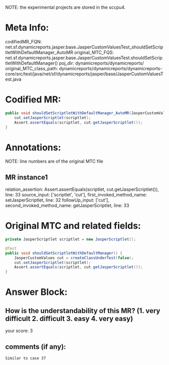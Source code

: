 NOTE: the experimental projects are stored in the sccpu4.

# Meta Info:
codifiedMR_FQN:
net.sf.dynamicreports.jasper.base.JasperCustomValuesTest_shouldSetScriptletWithDefaultManager_AutoMR
original_MTC_FQS:
net.sf.dynamicreports.jasper.base.JasperCustomValuesTest.shouldSetScriptletWithDefaultManager()
poj_dir:
dynamicreports/dynamicreports/
original_MTC_class_path:
dynamicreports/dynamicreports/dynamicreports-core/src/test/java/net/sf/dynamicreports/jasper/base/JasperCustomValuesTest.java

# Codified MR:
```java
public void shouldSetScriptletWithDefaultManager_AutoMR(JasperCustomValues cut, JasperScriptlet scriptlet) {
    cut.setJasperScriptlet(scriptlet);
    Assert.assertEquals(scriptlet, cut.getJasperScriptlet());
}
```

# Annotations:
NOTE: line numbers are of the original MTC file
## MR instance1
relation_assertion: Assert.assertEquals(scriptlet, cut.getJasperScriptlet()), line: 33 
source_input: ['scriptlet', 'cut'], first_invoked_method_name: setJasperScriptlet, line: 32 
followUp_input: ['cut'], second_invoked_method_name: getJasperScriptlet, line: 33 


# Original MTC and related fields:
```java
private JasperScriptlet scriptlet = new JasperScriptlet();

@Test
public void shouldSetScriptletWithDefaultManager() {
    JasperCustomValues cut = createClassUnderTest(false);
    cut.setJasperScriptlet(scriptlet);
    Assert.assertEquals(scriptlet, cut.getJasperScriptlet());
}

```


# Answer Block: 
## How is the understandability of this MR? (1. very difficult 2. difficult 3. easy 4. very easy)
your score: 3
 
## comments (if any): 
```txt
Similar to case 37
```